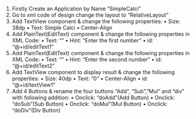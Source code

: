 1) Firstly Create an Application by Name “SimpleCalci”
2) Go to xml code of design change the layout to “RelativeLayout”
3) Add TextView component & change the following properties:
• Size: 38dp
• Text: Simple Calci
• Center-Align
4) Add PlainText(EditText) component & change the following properties in XML Code:
• Text: “”
• Hint: “Enter the first number”
• id: “@+id/editText1”
5) Add PlainText(EditText) component & change the following properties in XML Code:
• Text: “”
• Hint: “Enter the second number”
• id: “@+id/editText2”
6) Add TextView component to display result & change the following properties:
• Size: 40dp
• Text: “0”
• Center-Align
• id: “@+id/textView1”
7) Add 4 Buttons & rename the four buttons “Add”, “Sub”,”Mul” and “div” with
following addition:
• Onclick: “doAdd”(Add Button)
• Onclick: “doSub”(Sub Button)
• Onclick: “doMul”(Mul Button)
• Onclick: “doDiv”(Div Button)
